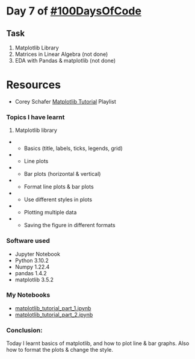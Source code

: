 # Day 7 of [#100DaysOfCode](https://twitter.com/Param3021/status/1534075090111184897)

## Task
1. Matplotlib Library
2. Matrices in Linear Algebra   (not done)
3. EDA with Pandas & matplotlib (not done)

# Resources
- Corey Schafer [Matplotlib Tutorial](https://www.youtube.com/playlist?list=PL-osiE80TeTvipOqomVEeZ1HRrcEvtZB_) Playlist


### Topics I have learnt
1. Matplotlib library
- - Basics (title, labels, ticks, legends, grid)
- - Line plots
- - Bar plots (horizontal & vertical)
- - Format line plots & bar plots
- - Use different styles in plots
- - Plotting multiple data
- - Saving the figure in different formats

### Software used
- Jupyter Notebook
- Python 3.10.2
- Numpy 1.22.4
- pandas 1.4.2
- matplotlib 3.5.2

### My Notebooks
- [matplotlib_tutorial_part_1.ipynb](./matplotlib_tutorial_part_1.ipynb)
- [matplotlib_tutorial_part_2.ipynb](./matplotlib_tutorial_part_2.ipynb)

### Conclusion:
Today I learnt basics of matplotlib, and how to plot line & bar graphs. Also how to format the plots & change the style.